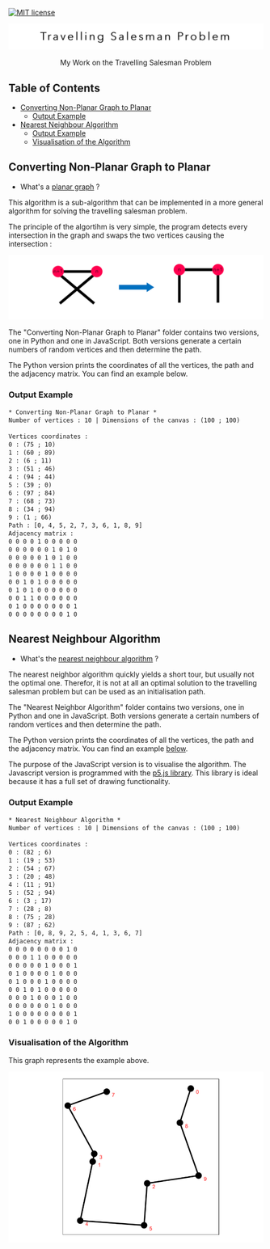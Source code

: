 [![MIT license](https://img.shields.io/badge/License-MIT-blue.svg)](https://github.com/armandwayoff/Travelling-Salesman-Problem/blob/master/LICENSE)

![repository_title](illustration_images/repository_title.png)

<p align="center">My Work on the Travelling Salesman Problem</p>

## Table of Contents

* [Converting Non-Planar Graph to Planar](#converting-non-planar-graph-to-planar)
  * [Output Example](#output-example)
* [Nearest Neighbour Algorithm](#nearest-neighbour-algorithm)
  * [Output Example](#output-example)
  * [Visualisation of the Algorithm](#visualisation-of-the-algorithm)

## Converting Non-Planar Graph to Planar

* What's a [planar graph](https://en.wikipedia.org/wiki/Planar_graph) ?

This algorithm is a sub-algorithm that can be implemented in a more general algorithm for solving the travelling salesman problem.

The principle of the algortihm is very simple, the program detects every intersection in the graph and swaps the two vertices causing the intersection :

![repository_title](illustration_images/schematic.png)

The "Converting Non-Planar Graph to Planar" folder contains two versions, one in Python and one in JavaScript. Both versions generate a certain numbers of random vertices and then determine the path.

The Python version prints the coordinates of all the vertices, the path and the adjacency matrix. You can find an example below.

### Output Example

```
* Converting Non-Planar Graph to Planar *
Number of vertices : 10 | Dimensions of the canvas : (100 ; 100)

Vertices coordinates :
0 : (75 ; 10)
1 : (60 ; 89)
2 : (6 ; 11)
3 : (51 ; 46)
4 : (94 ; 44)
5 : (39 ; 0)
6 : (97 ; 84)
7 : (68 ; 73)
8 : (34 ; 94)
9 : (1 ; 66)
Path : [0, 4, 5, 2, 7, 3, 6, 1, 8, 9]
Adjacency matrix :
0 0 0 0 1 0 0 0 0 0
0 0 0 0 0 0 1 0 1 0
0 0 0 0 0 1 0 1 0 0
0 0 0 0 0 0 1 1 0 0
1 0 0 0 0 1 0 0 0 0
0 0 1 0 1 0 0 0 0 0
0 1 0 1 0 0 0 0 0 0
0 0 1 1 0 0 0 0 0 0
0 1 0 0 0 0 0 0 0 1
0 0 0 0 0 0 0 0 1 0
```

## Nearest Neighbour Algorithm

* What's the [nearest neighbour algorithm](https://en.wikipedia.org/wiki/Nearest_neighbour_algorithm) ?

The nearest neighbor algorithm quickly yields a short tour, but usually not the optimal one. Therefor, it is not at all an optimal solution to the travelling salesman problem but can be used as an initialisation path.

The "Nearest Neighbor Algorithm" folder contains two versions, one in Python and one in JavaScript.
Both versions generate a certain numbers of random vertices and then determine the path. 

The Python version prints the coordinates of all the vertices, the path and the adjacency matrix. You can find an example [below](#output-example).

The purpose of the JavaScript version is to visualise the algorithm. The Javascript version is programmed with the [p5.js library](https://p5js.org/). This library is ideal because it has a full set of drawing functionality.

### Output Example

```
* Nearest Neighbour Algorithm *
Number of vertices : 10 | Dimensions of the canvas : (100 ; 100)

Vertices coordinates :
0 : (82 ; 6)
1 : (19 ; 53)
2 : (54 ; 67)
3 : (20 ; 48)
4 : (11 ; 91)
5 : (52 ; 94)
6 : (3 ; 17)
7 : (28 ; 8)
8 : (75 ; 28)
9 : (87 ; 62)
Path : [0, 8, 9, 2, 5, 4, 1, 3, 6, 7]
Adjacency matrix :
0 0 0 0 0 0 0 0 1 0
0 0 0 1 1 0 0 0 0 0
0 0 0 0 0 1 0 0 0 1
0 1 0 0 0 0 1 0 0 0
0 1 0 0 0 1 0 0 0 0
0 0 1 0 1 0 0 0 0 0
0 0 0 1 0 0 0 1 0 0
0 0 0 0 0 0 1 0 0 0
1 0 0 0 0 0 0 0 0 1
0 0 1 0 0 0 0 0 1 0
```

### Visualisation of the Algorithm

This graph represents the example above.

![NN1](illustration_images/NNA-visualisation-example.png)
